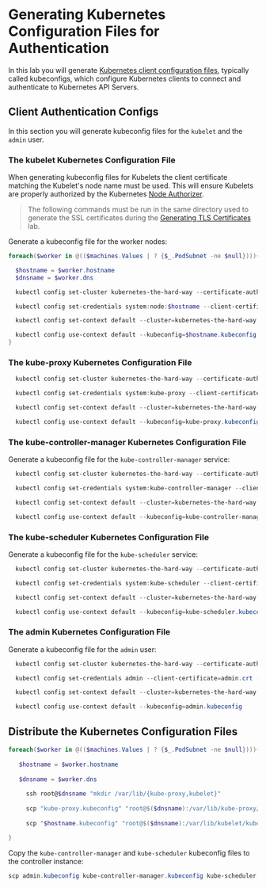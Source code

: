 # Generating Kubernetes Configuration Files for Authentication

   In this lab you will generate [Kubernetes client configuration files](https://kubernetes.io/docs/concepts/configuration/organize-cluster-access-kubeconfig/), typically called kubeconfigs, which configure Kubernetes clients to connect and authenticate to Kubernetes API Servers.

## Client Authentication Configs

   In this section you will generate kubeconfig files for the `kubelet` and the `admin` user.

### The kubelet Kubernetes Configuration File

   When generating kubeconfig files for Kubelets the client certificate matching the Kubelet's node name must be used. This will ensure Kubelets are properly authorized by the Kubernetes    [Node Authorizer](https://kubernetes.io/docs/admin/authorization/node/).
   
   > The following commands must be run in the same directory used to generate the SSL certificates during the [Generating TLS Certificates](04-certificate-authority-windows.md) lab.
   
   Generate a kubeconfig file for the worker nodes:
   
   ```powershell
   foreach($worker in @(($machines.Values | ? {$_.PodSubnet -ne $null}))){

     $hostname = $worker.hostname
     $dnsname = $worker.dns
   
     kubectl config set-cluster kubernetes-the-hard-way --certificate-authority=ca.crt --embed-certs=true --server=https://cp01.mshome.net:6443 --kubeconfig=$hostname.kubeconfig
   
     kubectl config set-credentials system:node:$hostname --client-certificate=$hostname.crt --client-key=$hostname.key --embed-certs=true --kubeconfig=$hostname.kubeconfig
   
     kubectl config set-context default --cluster=kubernetes-the-hard-way --user=system:node:$hostname --kubeconfig=$hostname.kubeconfig
   
     kubectl config use-context default --kubeconfig=$hostname.kubeconfig
   }
   ```

### The kube-proxy Kubernetes Configuration File

```powershell
  kubectl config set-cluster kubernetes-the-hard-way --certificate-authority=ca.crt --embed-certs=true --server=https://cp01.mshome.net:6443 --kubeconfig=kube-proxy.kubeconfig

  kubectl config set-credentials system:kube-proxy --client-certificate=kube-proxy.crt --client-key=kube-proxy.key --embed-certs=true --kubeconfig=kube-proxy.kubeconfig

  kubectl config set-context default --cluster=kubernetes-the-hard-way --user=system:kube-proxy --kubeconfig=kube-proxy.kubeconfig

  kubectl config use-context default --kubeconfig=kube-proxy.kubeconfig
```

### The kube-controller-manager Kubernetes Configuration File

Generate a kubeconfig file for the `kube-controller-manager` service:

```powershell
  kubectl config set-cluster kubernetes-the-hard-way --certificate-authority=ca.crt --embed-certs=true --server=https://cp01.mshome.net:6443 --kubeconfig=kube-controller-manager.kubeconfig

  kubectl config set-credentials system:kube-controller-manager --client-certificate=kube-controller-manager.crt --client-key=kube-controller-manager.key --embed-certs=true --kubeconfig=kube-controller-manager.kubeconfig

  kubectl config set-context default --cluster=kubernetes-the-hard-way --user=system:kube-controller-manager --kubeconfig=kube-controller-manager.kubeconfig

  kubectl config use-context default --kubeconfig=kube-controller-manager.kubeconfig
```

### The kube-scheduler Kubernetes Configuration File

Generate a kubeconfig file for the `kube-scheduler` service:

```powershell
  kubectl config set-cluster kubernetes-the-hard-way --certificate-authority=ca.crt --embed-certs=true --server=https://cp01.mshome.net:6443 --kubeconfig=kube-scheduler.kubeconfig

  kubectl config set-credentials system:kube-scheduler --client-certificate=kube-scheduler.crt --client-key=kube-scheduler.key --embed-certs=true --kubeconfig=kube-scheduler.kubeconfig

  kubectl config set-context default --cluster=kubernetes-the-hard-way --user=system:kube-scheduler --kubeconfig=kube-scheduler.kubeconfig

  kubectl config use-context default --kubeconfig=kube-scheduler.kubeconfig
```

### The admin Kubernetes Configuration File

Generate a kubeconfig file for the `admin` user:

```powershell
  kubectl config set-cluster kubernetes-the-hard-way --certificate-authority=ca.crt --embed-certs=true --server=https://127.0.0.1:6443 --kubeconfig=admin.kubeconfig

  kubectl config set-credentials admin --client-certificate=admin.crt --client-key=admin.key --embed-certs=true --kubeconfig=admin.kubeconfig

  kubectl config set-context default --cluster=kubernetes-the-hard-way --user=admin --kubeconfig=admin.kubeconfig

  kubectl config use-context default --kubeconfig=admin.kubeconfig
```

## Distribute the Kubernetes Configuration Files

   ```powershell
   foreach($worker in @(($machines.Values | ? {$_.PodSubnet -ne $null}))){
      
      $hostname = $worker.hostname
      
      $dnsname = $worker.dns
        
        ssh root@$dnsname "mkdir /var/lib/{kube-proxy,kubelet}"
        
        scp "kube-proxy.kubeconfig" "root@$($dnsname):/var/lib/kube-proxy/kubeconfig"
        
        scp "$hostname.kubeconfig" "root@$($dnsname):/var/lib/kubelet/kubeconfig"
   
   }
   ```
   Copy the `kube-controller-manager` and `kube-scheduler` kubeconfig files to the controller instance:
   ```powershell
   scp admin.kubeconfig kube-controller-manager.kubeconfig kube-scheduler.kubeconfig root@cp01.mshome.net:~/
   ```